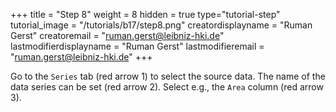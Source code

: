 +++
title = "Step 8"
weight = 8
hidden = true
type="tutorial-step"
tutorial_image = "/tutorials/b17/step8.png"
creatordisplayname = "Ruman Gerst"
creatoremail = "ruman.gerst@leibniz-hki.de"
lastmodifierdisplayname = "Ruman Gerst"
lastmodifieremail = "ruman.gerst@leibniz-hki.de"
+++

Go to the `Series` tab (red arrow 1) to select the source data. The name of the data series can be set (red arrow 2). Select e.g., the `Area` column (red arrow 3). 